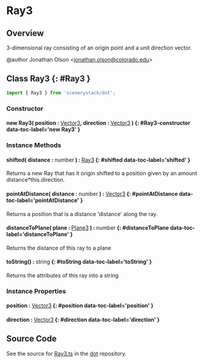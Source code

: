 # Ray3

## Overview

3-dimensional ray consisting of an origin point and a unit direction vector.

@author Jonathan Olson &lt;jonathan.olson@colorado.edu&gt;

## Class Ray3 {: #Ray3 }


```js
import { Ray3 } from 'scenerystack/dot';
```
### Constructor

#### new Ray3( position : <span style="font-weight: 400;">[Vector3](../dot/Vector3.md)</span>, direction : <span style="font-weight: 400;">[Vector3](../dot/Vector3.md)</span> ) {: #Ray3-constructor data-toc-label='new Ray3' }

### Instance Methods

#### shifted( distance : <span style="font-weight: 400;"><span style="color: hsla(calc(var(--md-hue) + 180deg),80%,40%,1);">number</span></span> ) : <span style="font-weight: 400;">[Ray3](../dot/Ray3.md)</span> {: #shifted data-toc-label='shifted' }

Returns a new Ray that has it origin shifted to a position given by an amount distance*this.direction.

#### pointAtDistance( distance : <span style="font-weight: 400;"><span style="color: hsla(calc(var(--md-hue) + 180deg),80%,40%,1);">number</span></span> ) : <span style="font-weight: 400;">[Vector3](../dot/Vector3.md)</span> {: #pointAtDistance data-toc-label='pointAtDistance' }

Returns a position that is a distance 'distance' along the ray.

#### distanceToPlane( plane : <span style="font-weight: 400;">[Plane3](../dot/Plane3.md)</span> ) : <span style="font-weight: 400;"><span style="color: hsla(calc(var(--md-hue) + 180deg),80%,40%,1);">number</span></span> {: #distanceToPlane data-toc-label='distanceToPlane' }

Returns the distance of this ray to a plane

#### toString() : <span style="font-weight: 400;"><span style="color: hsla(calc(var(--md-hue) + 180deg),80%,40%,1);">string</span></span> {: #toString data-toc-label='toString' }

Returns the attributes of this ray into a string

### Instance Properties

#### position : <span style="font-weight: 400;">[Vector3](../dot/Vector3.md)</span> {: #position data-toc-label='position' }

#### direction : <span style="font-weight: 400;">[Vector3](../dot/Vector3.md)</span> {: #direction data-toc-label='direction' }



## Source Code

See the source for [Ray3.ts](https://github.com/phetsims/dot/blob/main/js/Ray3.ts) in the [dot](https://github.com/phetsims/dot) repository.
